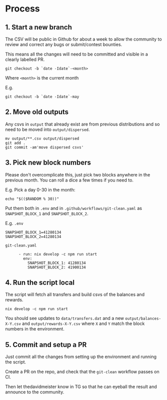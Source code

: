 # Process

## 1. Start a new branch

The CSV will be public in Github for about a week to allow the community to
review and correct any bugs or submit/contest bounties.

This means all the changes will need to be committed and visible in a clearly
labelled PR.

```
git checkout -b `date -Idate`-<month>
```

Where `<month>` is the current month

E.g.

```
git checkout -b `date -Idate`-may
```

## 2. Move old outputs

Any csvs in `output` that already exist are from previous distributions and so
need to be moved into `output/dispersed`.

```
mv output/**.csv output/dispersed
git add .
git commit -am'move dispersed csvs'
```

## 3. Pick new block numbers

Please don't overcomplicate this, just pick two blocks anywhere in the previous
month. You can roll a dice a few times if you need to.

E.g. Pick a day 0-30 in the month:

```
echo "$(($RANDOM % 30))"
```

Put them both in `.env` and in `.github/workflows/git-clean.yaml` as `SNAPSHOT_BLOCK_1`
and `SNAPSHOT_BLOCK_2`.

E.g. `.env`

```
SNAPSHOT_BLOCK_1=41280134
SNAPSHOT_BLOCK_2=41280134
```

`git-clean.yaml`

```
      - run: nix develop -c npm run start
        env:
          SNAPSHOT_BLOCK_1: 41280134
          SNAPSHOT_BLOCK_2: 41900134
```

## 4. Run the script local

The script will fetch all transfers and build csvs of the balances and rewards.

```
nix develop -c npm run start
```

You should see updates to `data/transfers.dat` and a new `output/balances-X-Y.csv`
and `output/rewards-X-Y.csv` where `X` and `Y` match the block numbers in the
environment.

## 5. Commit and setup a PR

Just commit all the changes from setting up the environment and running the script.

Create a PR on the repo, and check that the `git-clean` workflow passes on CI.

Then let thedavidmeister know in TG so that he can eyeball the result and
announce to the community.